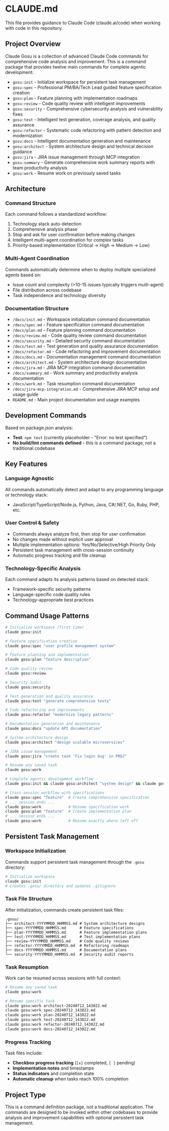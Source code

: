# CLAUDE.md

This file provides guidance to Claude Code (claude.ai/code) when working with code in this repository.

## Project Overview

Claude Gosu is a collection of advanced Claude Code commands for comprehensive code analysis and improvement. This is a command package that provides twelve main commands for complete agentic development:

- `gosu:init` - Initialize workspace for persistent task management
- `gosu:spec` - Professional PM/BA/Tech Lead guided feature specification creation
- `gosu:plan` - Feature planning with implementation roadmaps
- `gosu:review` - Code quality review with intelligent improvements  
- `gosu:security` - Comprehensive cybersecurity analysis and vulnerability fixes
- `gosu:test` - Intelligent test generation, coverage analysis, and quality assurance
- `gosu:refactor` - Systematic code refactoring with pattern detection and modernization
- `gosu:docs` - Intelligent documentation generation and maintenance
- `gosu:architect` - System architecture design and technical decision guidance
- `gosu:jira` - JIRA issue management through MCP integration
- `gosu:summary` - Generate comprehensive work summary reports with team productivity analysis
- `gosu:work` - Resume work on previously saved tasks

## Architecture

### Command Structure
Each command follows a standardized workflow:
1. Technology stack auto-detection
2. Comprehensive analysis phase
3. Stop and ask for user confirmation before making changes
4. Intelligent multi-agent coordination for complex tasks
5. Priority-based implementation (Critical → High → Medium → Low)

### Multi-Agent Coordination
Commands automatically determine when to deploy multiple specialized agents based on:
- Issue count and complexity (>10-15 issues typically triggers multi-agent)
- File distribution across codebase
- Task independence and technology diversity

### Documentation Structure
- `/docs/init.md` - Workspace initialization command documentation
- `/docs/spec.md` - Feature specification command documentation
- `/docs/plan.md` - Feature planning command documentation
- `/docs/review.md` - Code quality review command documentation  
- `/docs/security.md` - Detailed security command documentation
- `/docs/test.md` - Test generation and quality assurance documentation
- `/docs/refactor.md` - Code refactoring and improvement documentation
- `/docs/docs.md` - Documentation management command documentation
- `/docs/architect.md` - System architecture design documentation
- `/docs/jira.md` - JIRA MCP integration command documentation
- `/docs/summary.md` - Work summary and productivity analysis documentation
- `/docs/work.md` - Task resumption command documentation
- `/docs/jira-mcp-integration.md` - Comprehensive JIRA MCP setup and usage guide
- `README.md` - Main project documentation and usage examples

## Development Commands

Based on package.json analysis:
- **Test**: `npm test` (currently placeholder - "Error: no test specified")
- **No build/lint commands defined** - this is a command package, not a traditional codebase

## Key Features

### Language Agnostic
All commands automatically detect and adapt to any programming language or technology stack:
- JavaScript/TypeScript/Node.js, Python, Java, C#/.NET, Go, Ruby, PHP, etc.

### User Control & Safety
- Commands always analyze first, then stop for user confirmation
- No changes made without explicit user approval
- Multiple implementation options: Yes/No/Selective/High Priority Only
- Persistent task management with cross-session continuity
- Automatic progress tracking and file cleanup

### Technology-Specific Analysis
Each command adapts its analysis patterns based on detected stack:
- Framework-specific security patterns
- Language-specific code quality rules
- Technology-appropriate best practices

## Command Usage Patterns

```bash
# Initialize workspace (first time)
claude gosu:init

# Feature specification creation
claude gosu:spec "user profile management system"

# Feature planning and implementation
claude gosu:plan "feature description"

# Code quality review  
claude gosu:review

# Security audit
claude gosu:security

# Test generation and quality assurance
claude gosu:test "generate comprehensive tests"

# Code refactoring and improvements
claude gosu:refactor "modernize legacy patterns"

# Documentation generation and maintenance
claude gosu:docs "update API documentation"

# System architecture design
claude gosu:architect "design scalable microservices"

# JIRA issue management
claude gosu:jira "create task 'Fix login bug' in PROJ"

# Resume any saved task
claude gosu:work

# Complete agentic development workflow
claude gosu:init && claude gosu:architect "system design" && claude gosu:spec "feature" && claude gosu:plan "feature" && claude gosu:test "comprehensive tests" && claude gosu:review && claude gosu:refactor && claude gosu:docs && claude gosu:security

# Cross-session workflow with specifications
claude gosu:spec "feature"  # Create comprehensive specification
# ... session ends ...
claude gosu:work            # Resume specification work
claude gosu:plan "feature"  # Create implementation plan
# ... session ends ...
claude gosu:work            # Resume exactly where left off
```

## Persistent Task Management

### Workspace Initialization
Commands support persistent task management through the `.gosu` directory:
```bash
# Initialize workspace
claude gosu:init
# Creates .gosu/ directory and updates .gitignore
```

### Task File Structure
After initialization, commands create persistent task files:
```
.gosu/
├── architect-YYYYMMDD_HHMMSS.md # System architecture designs
├── spec-YYYYMMDD_HHMMSS.md      # Feature specifications
├── plan-YYYYMMDD_HHMMSS.md      # Feature implementation plans
├── test-YYYYMMDD_HHMMSS.md      # Test implementation plans
├── review-YYYYMMDD_HHMMSS.md    # Code quality reviews
├── refactor-YYYYMMDD_HHMMSS.md  # Refactoring roadmaps
├── docs-YYYYMMDD_HHMMSS.md      # Documentation plans
└── security-YYYYMMDD_HHMMSS.md  # Security audit reports
```

### Task Resumption
Work can be resumed across sessions with full context:
```bash
# Resume any saved task
claude gosu:work

# Resume specific task
claude gosu:work architect-20240712_143022.md
claude gosu:work spec-20240712_143022.md
claude gosu:work plan-20240712_143022.md
claude gosu:work test-20240712_143022.md
claude gosu:work refactor-20240712_143022.md
claude gosu:work docs-20240712_143022.md
```

### Progress Tracking
Task files include:
- **Checkbox progress tracking** (`[x]` completed, `[ ]` pending)
- **Implementation notes** and timestamps
- **Status indicators** and completion state
- **Automatic cleanup** when tasks reach 100% completion

## Project Type
This is a command definition package, not a traditional application. The commands are designed to be invoked within other codebases to provide analysis and improvement capabilities with optional persistent task management.